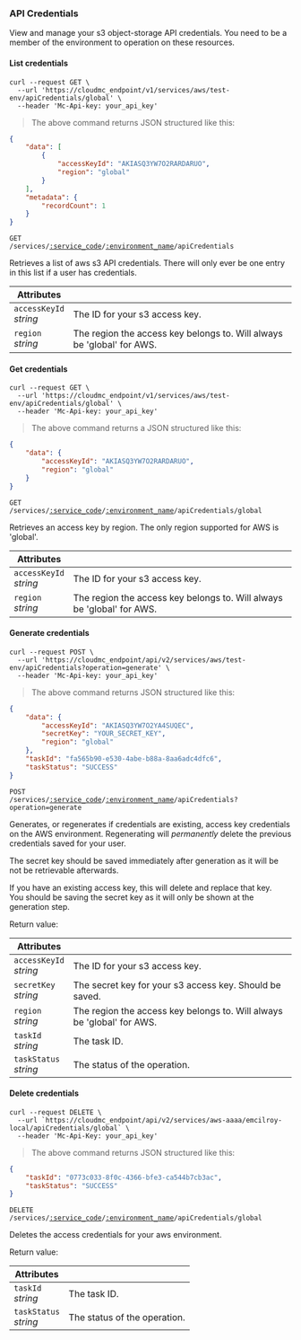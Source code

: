 ### API Credentials

View and manage your s3 object-storage API credentials. You need to be a member of the environment to operation on these resources.

<!-------------------- LIST CREDENTIALS -------------------->

#### List credentials

```shell
curl --request GET \
  --url 'https://cloudmc_endpoint/v1/services/aws/test-env/apiCredentials/global' \
  --header 'Mc-Api-key: your_api_key'
```

> The above command returns JSON structured like this:

```json 
{
	"data": [
		{
			"accessKeyId": "AKIASQ3YW7O2RARDARUO",
			"region": "global"
		}
	],
	"metadata": {
		"recordCount": 1
	}
}
```

<code>GET /services/<a href="#administration-service-connections">:service_code</a>/<a href="#administration-environments">:environment_name</a>/apiCredentials</code>

Retrieves a list of aws s3 API credentials. There will only ever be one entry in this list if a user has credentials.

| Attributes                 | &nbsp;                                                                                                                      |
| -------------------------- | --------------------------------------------------------------------------------------------------------------------------- |
| `accessKeyId`<br/>_string_ | The ID for your s3 access key.                                                                                              |
| `region`<br/>_string_      | The region the access key belongs to. Will always be 'global' for AWS.                                                      |

<!-------------------- GET CREDENTIALS -------------------->

#### Get credentials

```shell
curl --request GET \
  --url 'https://cloudmc_endpoint/v1/services/aws/test-env/apiCredentials/global' \
  --header 'Mc-Api-key: your_api_key'
```

> The above command returns a JSON structured like this:

```json
{
	"data": {
		"accessKeyId": "AKIASQ3YW7O2RARDARUO",
		"region": "global"
	}
}
```

<code>GET /services/<a href="#administration-service-connections">:service_code</a>/<a href="#administration-environments">:environment_name</a>/apiCredentials/global</code>

Retrieves an access key by region. The only region supported for AWS is 'global'. 

| Attributes                 | &nbsp;                                                                                                                      |
| -------------------------- | --------------------------------------------------------------------------------------------------------------------------- |
| `accessKeyId`<br/>_string_ | The ID for your s3 access key.                                                                                              |
| `region`<br/>_string_      | The region the access key belongs to. Will always be 'global' for AWS.                                                      |



<!-------------------- GENERATE CREDENTIALS -------------------->

#### Generate credentials

```shell
curl --request POST \
  --url 'https://cloudmc_endpoint/api/v2/services/aws/test-env/apiCredentials?operation=generate' \
  --header 'Mc-Api-key: your_api_key'
```

> The above command returns JSON structured like this:

```json
{
	"data": {
		"accessKeyId": "AKIASQ3YW7O2YA4SUQEC",
		"secretKey": "YOUR_SECRET_KEY",
		"region": "global"
	},
	"taskId": "fa565b90-e530-4abe-b88a-8aa6adc4dfc6",
	"taskStatus": "SUCCESS"
}
```
<code>POST /services/<a href="#administration-service-connections">:service_code</a>/<a href="#administration-environments">:environment_name</a>/apiCredentials?operation=generate</code>

Generates, or regenerates if credentials are existing, access key credentials on the AWS environment. Regenerating will *permanently* delete the previous credentials saved for your user. 

The secret key should be saved immediately after generation as it will be not be retrievable afterwards.

<aside class="warning">
If you have an existing access key, this will delete and replace that key.
</aside>

<aside class="notice">
You should be saving the secret key as it will only be shown at the generation step.
</aside>

Return value:

| Attributes                 | &nbsp;                                        |
|----------------------------|-----------------------------------------------|
| `accessKeyId`<br/>_string_ | The ID for your s3 access key.                                         |
| `secretKey`<br/>_string_   | The secret key for your s3 access key. Should be saved.                |
| `region`<br/>_string_      | The region the access key belongs to. Will always be 'global' for AWS. |
| `taskId` <br/>*string*     | The task ID.                            |
| `taskStatus` <br/>*string* | The status of the operation.                                           | 

#### Delete credentials
```shell
curl --request DELETE \
  --url `https://cloudmc_endpoint/api/v2/services/aws-aaaa/emcilroy-local/apiCredentials/global` \
  --header 'Mc-Api-Key: your_api_key'
```

> The above command returns JSON structured like this:

```json
{
	"taskId": "0773c033-8f0c-4366-bfe3-ca544b7cb3ac",
	"taskStatus": "SUCCESS"
}
```

<code>DELETE /services/<a href="#administration-service-connections">:service_code</a>/<a href="#administration-environments">:environment_name</a>/apiCredentials/global</code>

Deletes the access credentials for your aws environment.

Return value:

| Attributes                 | &nbsp;                                        |
|----------------------------|-----------------------------------------------|
| `taskId` <br/>*string*     | The task ID.   |
| `taskStatus` <br/>*string* | The status of the operation.                  | 